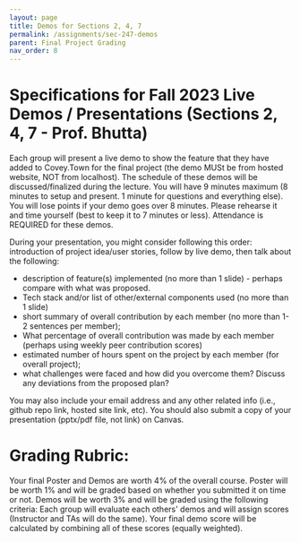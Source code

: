 ```yaml
---
layout: page
title: Demos for Sections 2, 4, 7
permalink: /assignments/sec-247-demos
parent: Final Project Grading
nav_order: 8
---
```


# Specifications for Fall 2023 Live Demos / Presentations (Sections 2, 4, 7 - Prof. Bhutta)

Each group will present a live demo to show the feature that they have added to Covey.Town for the final project (the demo MUSt be from hosted website, NOT from localhost). The schedule of these demos will be discussed/finalized during the lecture. You will have 9 minutes maximum (8 minutes to setup and present. 1 minute for questions and everything else). You will lose points if your demo goes over 8 minutes. Please rehearse it and time yourself (best to keep it to 7 minutes or less). Attendance is REQUIRED for these demos.

During your presentation, you might consider following this order: introduction of project idea/user stories, follow by live demo, then talk about the following:
- description of feature(s) implemented (no more than 1 slide) - perhaps compare with what was proposed.
- Tech stack and/or list of other/external components used (no more than 1 slide)
- short summary of overall contribution by each member (no more than 1-2 sentences per member);
- What percentage of overall contribution was made by each member (perhaps using weekly peer contribution scores)
- estimated number of hours spent on the project by each member (for overall project);
- what challenges were faced and how did you overcome them? Discuss any deviations from the proposed plan?

You may also include your email address and any other related info (i.e., github repo link, hosted site link, etc). You should also submit a copy of your presentation (pptx/pdf file, not link) on Canvas.

# Grading Rubric:
Your final Poster and Demos are worth 4% of the overall course. Poster will be worth 1% and will be graded based on whether you submitted it on time or not. Demos will be worth 3% and will be graded using the following criteria: Each group will evaluate each others' demos and will assign scores (Instructor and TAs will do the same). Your final demo score will be calculated by combining all of these scores (equally weighted).
